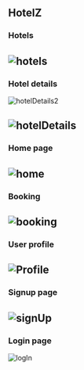 ## HotelZ
 
 ### Hotels

![hotels](https://user-images.githubusercontent.com/69232753/126010725-0993223f-f9ab-42cb-99df-3aef17123b38.PNG)
--

### Hotel details

![hotelDetails2](https://user-images.githubusercontent.com/69232753/126010734-d68b8aca-5316-4b55-889c-b2a26b638979.PNG)

![hotelDetails](https://user-images.githubusercontent.com/69232753/126010766-c2eb71e7-c41b-47f4-9d31-8c0f0989e527.PNG)
--

### Home page

![home](https://user-images.githubusercontent.com/69232753/126010782-921cb8e9-8844-41b9-8804-8a66c3f334f8.PNG)
--

### Booking

![booking](https://user-images.githubusercontent.com/69232753/126010793-b8e3446a-2d0b-486e-bcf2-a6d533de89ca.PNG)
--

### User profile

![Profile](https://user-images.githubusercontent.com/69232753/126010665-db591a14-5c90-476d-aca4-4bc4ecedb7dc.PNG)
 --
 
 ### Signup page
 
![signUp](https://user-images.githubusercontent.com/69232753/126010649-a7b0b742-86a2-4f95-8247-d8cced5a09db.PNG)
--

### Login page
![logIn](https://user-images.githubusercontent.com/69232753/126010688-664669b2-a6bb-4252-8966-b432c0355a7c.PNG)
